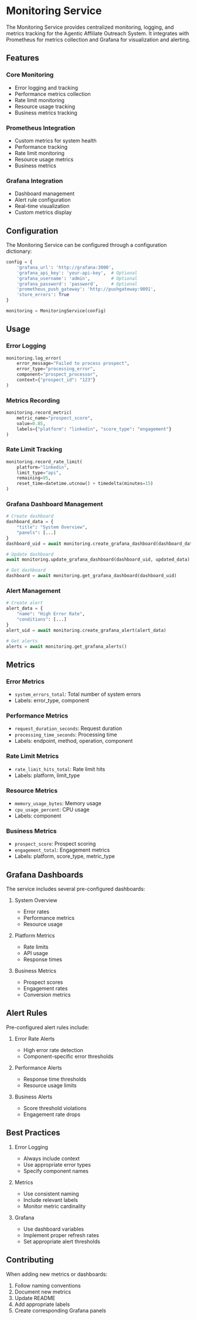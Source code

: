 # Monitoring Service

The Monitoring Service provides centralized monitoring, logging, and metrics tracking for the Agentic Affiliate Outreach System. It integrates with Prometheus for metrics collection and Grafana for visualization and alerting.

## Features

### Core Monitoring
- Error logging and tracking
- Performance metrics collection
- Rate limit monitoring
- Resource usage tracking
- Business metrics tracking

### Prometheus Integration
- Custom metrics for system health
- Performance tracking
- Rate limit monitoring
- Resource usage metrics
- Business metrics

### Grafana Integration
- Dashboard management
- Alert rule configuration
- Real-time visualization
- Custom metrics display

## Configuration

The Monitoring Service can be configured through a configuration dictionary:

```python
config = {
    'grafana_url': 'http://grafana:3000',
    'grafana_api_key': 'your-api-key',  # Optional
    'grafana_username': 'admin',        # Optional
    'grafana_password': 'password',     # Optional
    'prometheus_push_gateway': 'http://pushgateway:9091',
    'store_errors': True
}

monitoring = MonitoringService(config)
```

## Usage

### Error Logging
```python
monitoring.log_error(
    error_message="Failed to process prospect",
    error_type="processing_error",
    component="prospect_processor",
    context={"prospect_id": "123"}
)
```

### Metrics Recording
```python
monitoring.record_metric(
    metric_name="prospect_score",
    value=0.85,
    labels={"platform": "linkedin", "score_type": "engagement"}
)
```

### Rate Limit Tracking
```python
monitoring.record_rate_limit(
    platform="linkedin",
    limit_type="api",
    remaining=95,
    reset_time=datetime.utcnow() + timedelta(minutes=15)
)
```

### Grafana Dashboard Management
```python
# Create dashboard
dashboard_data = {
    "title": "System Overview",
    "panels": [...]
}
dashboard_uid = await monitoring.create_grafana_dashboard(dashboard_data)

# Update dashboard
await monitoring.update_grafana_dashboard(dashboard_uid, updated_data)

# Get dashboard
dashboard = await monitoring.get_grafana_dashboard(dashboard_uid)
```

### Alert Management
```python
# Create alert
alert_data = {
    "name": "High Error Rate",
    "conditions": [...]
}
alert_uid = await monitoring.create_grafana_alert(alert_data)

# Get alerts
alerts = await monitoring.get_grafana_alerts()
```

## Metrics

### Error Metrics
- `system_errors_total`: Total number of system errors
- Labels: error_type, component

### Performance Metrics
- `request_duration_seconds`: Request duration
- `processing_time_seconds`: Processing time
- Labels: endpoint, method, operation, component

### Rate Limit Metrics
- `rate_limit_hits_total`: Rate limit hits
- Labels: platform, limit_type

### Resource Metrics
- `memory_usage_bytes`: Memory usage
- `cpu_usage_percent`: CPU usage
- Labels: component

### Business Metrics
- `prospect_score`: Prospect scoring
- `engagement_total`: Engagement metrics
- Labels: platform, score_type, metric_type

## Grafana Dashboards

The service includes several pre-configured dashboards:

1. System Overview
   - Error rates
   - Performance metrics
   - Resource usage

2. Platform Metrics
   - Rate limits
   - API usage
   - Response times

3. Business Metrics
   - Prospect scores
   - Engagement rates
   - Conversion metrics

## Alert Rules

Pre-configured alert rules include:

1. Error Rate Alerts
   - High error rate detection
   - Component-specific error thresholds

2. Performance Alerts
   - Response time thresholds
   - Resource usage limits

3. Business Alerts
   - Score threshold violations
   - Engagement rate drops

## Best Practices

1. Error Logging
   - Always include context
   - Use appropriate error types
   - Specify component names

2. Metrics
   - Use consistent naming
   - Include relevant labels
   - Monitor metric cardinality

3. Grafana
   - Use dashboard variables
   - Implement proper refresh rates
   - Set appropriate alert thresholds

## Contributing

When adding new metrics or dashboards:

1. Follow naming conventions
2. Document new metrics
3. Update README
4. Add appropriate labels
5. Create corresponding Grafana panels 
